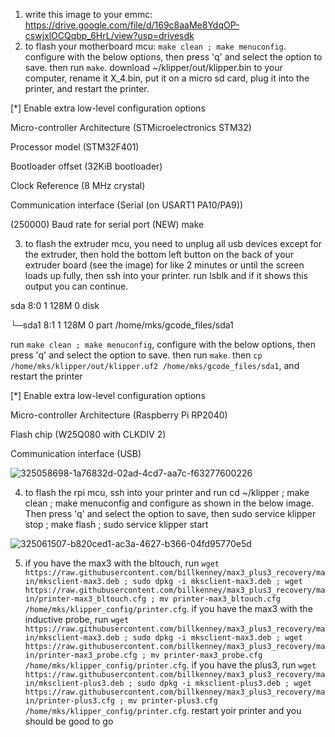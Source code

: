1. write this image to your emmc: https://drive.google.com/file/d/169c8aaMe8YdqOP-cswjxlOCQqbp_6HrL/view?usp=drivesdk
2. to flash your motherboard mcu: `make clean ; make menuconfig`. configure with the below options, then press 'q' and select the option to save. then run `make`. download ~/klipper/out/klipper.bin to your computer, rename it X_4.bin, put it on a micro sd card, plug it into the printer, and restart the printer. 

[*] Enable extra low-level configuration options

Micro-controller Architecture (STMicroelectronics STM32)

Processor model (STM32F401)

Bootloader offset (32KiB bootloader)

Clock Reference (8 MHz crystal)

Communication interface (Serial (on USART1 PA10/PA9))

(250000) Baud rate for serial port (NEW)
make

3. to flash the extruder mcu, you need to unplug all usb devices except for the extruder, then hold the bottom left button on the back of your extruder board (see the image) for like 2 minutes or until the screen loads up fully, then ssh into your printer. run lsblk and if it shows this output you can continue. 

sda            8:0    1   128M  0 disk

└─sda1         8:1    1   128M  0 part /home/mks/gcode_files/sda1

run `make clean ; make menuconfig`,  configure with the below options, then press 'q' and select the option to save. then run `make`. then `cp /home/mks/klipper/out/klipper.uf2 /home/mks/gcode_files/sda1`, and restart the printer

[*] Enable extra low-level configuration options

Micro-controller Architecture (Raspberry Pi RP2040)

Flash chip (W25Q080 with CLKDIV 2)

Communication interface (USB)

![325058698-1a76832d-02ad-4cd7-aa7c-f63277600226](https://github.com/billkenney/update_max3_plus3/assets/30010560/46a879b1-d77c-468d-b7ab-371fcdcf8673)

4. to flash the rpi mcu, ssh into your printer and run cd ~/klipper ; make clean ; make menuconfig and configure as shown in the below image. Then press 'q' and select the option to save, then sudo service klipper stop ; make flash ; sudo service klipper start

![325061507-b820ced1-ac3a-4627-b366-04fd95770e5d](https://github.com/billkenney/update_max3_plus3/assets/30010560/de954ba9-a158-42d0-b564-d3a71169f4bc)

5. if you have the max3 with the bltouch, run `wget https://raw.githubusercontent.com/billkenney/max3_plus3_recovery/main/mksclient-max3.deb ; sudo dpkg -i mksclient-max3.deb ; wget https://raw.githubusercontent.com/billkenney/max3_plus3_recovery/main/printer-max3_bltouch.cfg ; mv printer-max3_bltouch.cfg /home/mks/klipper_config/printer.cfg`. if you have the max3 with the inductive probe, run `wget https://raw.githubusercontent.com/billkenney/max3_plus3_recovery/main/mksclient-max3.deb ; sudo dpkg -i mksclient-max3.deb ; wget https://raw.githubusercontent.com/billkenney/max3_plus3_recovery/main/printer-max3_probe.cfg ; mv printer-max3_probe.cfg /home/mks/klipper_config/printer.cfg`. if you have the plus3, run `wget https://raw.githubusercontent.com/billkenney/max3_plus3_recovery/main/mksclient-plus3.deb ; sudo dpkg -i mksclient-plus3.deb ; wget https://raw.githubusercontent.com/billkenney/max3_plus3_recovery/main/printer-plus3.cfg ; mv printer-plus3.cfg /home/mks/klipper_config/printer.cfg`. restart yoir printer and you should be good to go